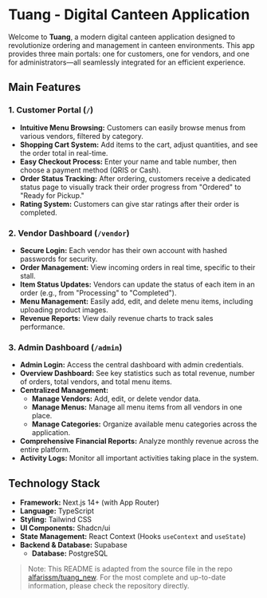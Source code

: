 # Tuang - Digital Canteen Application

Welcome to **Tuang**, a modern digital canteen application designed to revolutionize ordering and management in canteen environments. This app provides three main portals: one for customers, one for vendors, and one for administrators—all seamlessly integrated for an efficient experience.

## Main Features

### 1. Customer Portal (`/`)
- **Intuitive Menu Browsing:** Customers can easily browse menus from various vendors, filtered by category.
- **Shopping Cart System:** Add items to the cart, adjust quantities, and see the order total in real-time.
- **Easy Checkout Process:** Enter your name and table number, then choose a payment method (QRIS or Cash).
- **Order Status Tracking:** After ordering, customers receive a dedicated status page to visually track their order progress from "Ordered" to "Ready for Pickup."
- **Rating System:** Customers can give star ratings after their order is completed.

### 2. Vendor Dashboard (`/vendor`)
- **Secure Login:** Each vendor has their own account with hashed passwords for security.
- **Order Management:** View incoming orders in real time, specific to their stall.
- **Item Status Updates:** Vendors can update the status of each item in an order (e.g., from "Processing" to "Completed").
- **Menu Management:** Easily add, edit, and delete menu items, including uploading product images.
- **Revenue Reports:** View daily revenue charts to track sales performance.

### 3. Admin Dashboard (`/admin`)
- **Admin Login:** Access the central dashboard with admin credentials.
- **Overview Dashboard:** See key statistics such as total revenue, number of orders, total vendors, and total menu items.
- **Centralized Management:**
    - **Manage Vendors:** Add, edit, or delete vendor data.
    - **Manage Menus:** Manage all menu items from all vendors in one place.
    - **Manage Categories:** Organize available menu categories across the application.
- **Comprehensive Financial Reports:** Analyze monthly revenue across the entire platform.
- **Activity Logs:** Monitor all important activities taking place in the system.

## Technology Stack

- **Framework:** Next.js 14+ (with App Router)
- **Language:** TypeScript
- **Styling:** Tailwind CSS
- **UI Components:** Shadcn/ui
- **State Management:** React Context (Hooks `useContext` and `useState`)
- **Backend & Database:** Supabase
  - **Database:** PostgreSQL

> Note: This README is adapted from the source file in the repo [alfarissm/tuang_new](https://github.com/alfarissm/tuang_new/blob/master/README.md). For the most complete and up-to-date information, please check the repository directly.